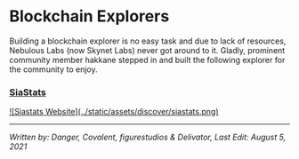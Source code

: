 # Blockchain Explorers
Building a blockchain explorer is no easy task and due to lack of resources, Nebulous Labs (now Skynet Labs) never got around to it. Gladly, prominent community member hakkane stepped in and built the following explorer for the community to enjoy.

### <a href="https://siastats.info/" target="_blank" rel="noopener noreferrer">SiaStats</a>

<a href="https://siastats.info/" target="_blank" rel="noopener noreferrer">
  ![Siastats Website](../static/assets/discover/siastats.png)
</a>

---
*Written by: Danger, Covalent, figurestudios & Delivator, Last Edit: August 5, 2021*
